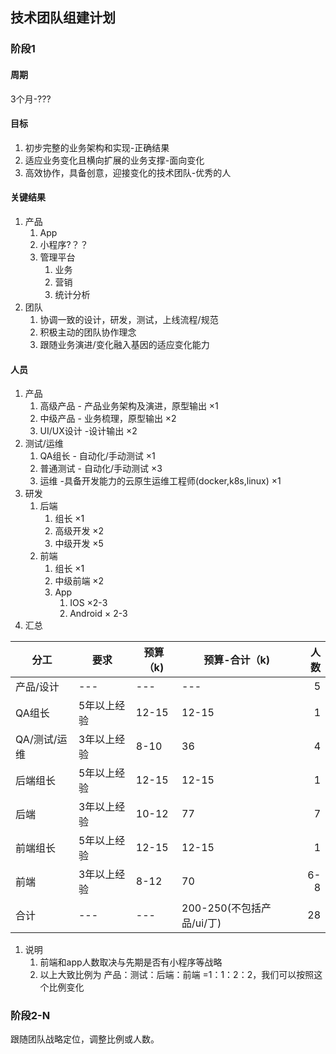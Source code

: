 ## 技术团队组建计划

### 阶段1
#### 周期
3个月-???
#### 目标
 1. 初步完整的业务架构和实现-正确结果
 2. 适应业务变化且横向扩展的业务支撑-面向变化
 3. 高效协作，具备创意，迎接变化的技术团队-优秀的人
#### 关键结果
1. 产品
   1. App
   2. 小程序?？？
   3. 管理平台
      1. 业务
      2. 营销
      3. 统计分析
2. 团队 
   1. 协调一致的设计，研发，测试，上线流程/规范
   2. 积极主动的团队协作理念
   3. 跟随业务演进/变化融入基因的适应变化能力
#### 人员
1. 产品
   1. 高级产品 - 产品业务架构及演进，原型输出 ×1
   2. 中级产品 - 业务梳理，原型输出 ×2
   3. UI/UX设计 -设计输出  ×2
2. 测试/运维
   1. QA组长 - 自动化/手动测试  ×1
   2. 普通测试 - 自动化/手动测试  ×3
   3. 运维 -具备开发能力的云原生运维工程师(docker,k8s,linux)  ×1
3. 研发
   1. 后端
      1. 组长 ×1 
      1. 高级开发 ×2 
      2. 中级开发 ×5
   2. 前端
      1. 组长 ×1
      2. 中级前端 ×2
      3. App
         1. IOS ×2-3
         2. Android × 2-3
4. 汇总

| 分工   | 要求 |  预算（k)   |     预算-合计（k)   |         人数      |
|----------|-------------| -------------| -------------| -------------:|
| 产品/设计| --- | ---| --- | 5 |
| QA组长|5年以上经验 | 12-15 |12-15 | 1 |
| QA/测试/运维|3年以上经验 | 8-10 | 36 | 4 |
| 后端组长|5年以上经验| 12-15  | 12-15  |1 |
| 后端|3年以上经验 | 10-12 |77 |7 |
| 前端组长|5年以上经验 | 12-15| 12-15|1 |
| 前端|3年以上经验 | 8-12| 70|6-8 |
| 合计 | --- | --- | 200-250(不包括产品/ui/丁) |28 |
1. 说明
   1. 前端和app人数取决与先期是否有小程序等战略
   2. 以上大致比例为 产品：测试：后端：前端 =1：1：2：2，我们可以按照这个比例变化
### 阶段2-N
跟随团队战略定位，调整比例或人数。


